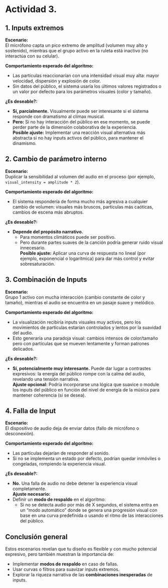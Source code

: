 # Actividad 3.

## 1. Inputs extremos

**Escenario:**  
El micrófono capta un pico extremo de amplitud (volumen muy alto y sostenido), mientras que el grupo activo en la ruleta está inactivo (no interactúa con su celular).

**Comportamiento esperado del algoritmo:**  
- Las partículas reaccionarían con una intensidad visual muy alta: mayor velocidad, dispersión y explosión de color.
- Sin datos del público, el sistema usaría los últimos valores registrados o un valor por defecto para los parámetros visuales (color y tamaño).

**¿Es deseable?:**  
- **Sí, parcialmente.** Visualmente puede ser interesante si el sistema responde con dramatismo al clímax musical.  
- **Pero:** Si no hay interacción del público en ese momento, se puede perder parte de la dimensión colaborativa de la experiencia.  
**Posible ajuste:** Implementar una reacción visual alternativa más abstracta si no hay inputs activos del público, para mantener el dinamismo.

## 2. Cambio de parámetro interno

**Escenario:**  
Duplicar la sensibilidad al volumen del audio en el proceso (por ejemplo, `visual_intensity = amplitude * 2`).

**Comportamiento esperado del algoritmo:**  
- El sistema respondería de forma mucho más agresiva a cualquier cambio de volumen: visuales más bruscos, partículas más caóticas, cambios de escena más abruptos.

**¿Es deseable?:**  
- **Depende del propósito narrativo.**  
  - Para momentos climáticos puede ser positivo.  
  - Pero durante partes suaves de la canción podría generar ruido visual innecesario.  
**Posible ajuste:** Aplicar una curva de respuesta no lineal (por ejemplo, exponencial o logarítmica) para dar más control y evitar sobresaturación.


## 3. Combinación de Inputs

**Escenario:**  
Grupo 1 activo con mucha interacción (cambio constante de color y tamaño), mientras el audio se encuentra en un pasaje suave y melódico.

**Comportamiento esperado del algoritmo:**  
- La visualización recibiría inputs visuales muy activos, pero los movimientos de partículas estarían controlados y lentos por la suavidad del audio.
- Esto generaría una paradoja visual: cambios intensos de color/tamaño pero con partículas que se mueven lentamente y forman patrones delicados.

**¿Es deseable?:**  
- **Sí, potencialmente muy interesante.** Puede dar lugar a contrastes expresivos: la energía del público rompe con la calma del audio, revelando una tensión narrativa.  
**Ajuste opcional:** Podría incorporarse una lógica que suavice o module los inputs del público en función del nivel de energía de la música para mantener coherencia (si se desea).

## 4. Falla de Input

**Escenario:**  
El dispositivo de audio deja de enviar datos (fallo de micrófono o desconexión).

**Comportamiento esperado del algoritmo:**  
- Las partículas dejarían de responder al sonido.  
- Si no se implementa un estado por defecto, podrían quedar inmóviles o congeladas, rompiendo la experiencia visual.

**¿Es deseable?:**  
- **No.** Una falla de audio no debe detener la experiencia visual completamente.  
**Ajuste necesario:**  
- Definir un **modo de respaldo** en el algoritmo:  
  - Si no se detecta audio por más de X segundos, el sistema entra en un “modo automático” donde se genera una progresión visual con base en una curva predefinida o usando el ritmo de las interacciones del público.


## Conclusión general

Estos escenarios revelan que tu diseño es flexible y con mucho potencial expresivo, pero también muestran la importancia de:
- Implementar **modos de respaldo** en caso de fallas.
- Usar curvas o filtros para suavizar inputs extremos.
- Explorar la riqueza narrativa de las **combinaciones inesperadas** de inputs.
